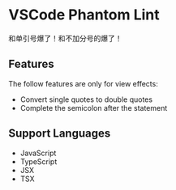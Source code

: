 # VSCode Phantom Lint

和单引号爆了！和不加分号的爆了！

## Features

The follow features are only for view effects:

- Convert single quotes to double quotes
- Complete the semicolon after the statement

## Support Languages

- JavaScript
- TypeScript
- JSX
- TSX